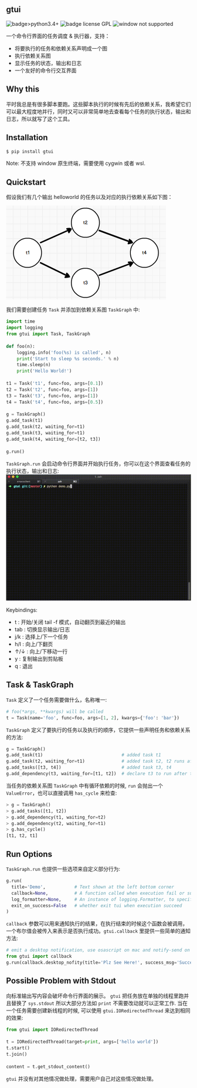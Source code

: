 ## gtui

![badge>python3.4+](https://img.shields.io/badge/python-3.4%2B-blue)
![badge license GPL](https://img.shields.io/badge/license-GPL-blue)
![window not supported](https://img.shields.io/badge/windows-not%20supported-red)

一个命令行界面的任务调度 & 执行器，支持：
* 将要执行的任务和依赖关系声明成一个图
* 执行依赖关系图
* 显示任务的状态，输出和日志
* 一个友好的命令行交互界面

## Why this
平时我总是有很多脚本要跑。这些脚本执行的时候有先后的依赖关系，我希望它们可以最大程度地并行，同时又可以非常简单地去查看每个任务的执行状态，输出和日志，所以就写了这个工具。

## Installation

```
$ pip install gtui
```
Note: 不支持 window 原生终端，需要使用 cygwin 或者 wsl.

## Quickstart

假设我们有几个输出 helloworld 的任务以及对应的执行依赖关系如下图：

![task_graph_demo.png](https://github.com/CtheSky/gtui/raw/master/img/task_graph_demo.png)

我们需要创建任务 `Task` 并添加到依赖关系图 `TaskGraph` 中:

```python
import time
import logging
from gtui import Task, TaskGraph

def foo(n):
    logging.info('foo(%s) is called', n)
    print('Start to sleep %s seconds.' % n)
    time.sleep(n)
    print('Hello World!')

t1 = Task('t1', func=foo, args=[0.1])
t2 = Task('t2', func=foo, args=[1])
t3 = Task('t3', func=foo, args=[1])
t4 = Task('t4', func=foo, args=[0.5])

g = TaskGraph()
g.add_task(t1)
g.add_task(t2, waiting_for=t1)
g.add_task(t3, waiting_for=t1)
g.add_task(t4, waiting_for=[t2, t3])

g.run()
```

`TaskGraph.run` 会启动命令行界面并开始执行任务，你可以在这个界面查看任务的执行状态，输出和日志:
![tui_demo.gif](https://github.com/CtheSky/gtui/raw/master/img/tui_demo.gif)

Keybindings:
* t : 开始/关闭 tail -f 模式，自动翻页到最近的输出
* tab : 切换显示输出/日志
* j/k : 选择上/下一个任务
* h/l : 向上/下翻页
* ↑/↓ : 向上/下移动一行
* y : 复制输出到剪贴板
* q : 退出

## Task & TaskGraph

`Task` 定义了一个任务需要做什么，名称唯一:

```python
# foo(*args, **kwargs) will be called
t = Task(name='foo', func=foo, args=[1, 2], kwargs={'foo': 'bar'})
```

`TaskGraph` 定义了要执行的任务以及执行的顺序，它提供一些声明任务和依赖关系的方法:
```python
g = TaskGraph()
g.add_task(t1)                              # added task t1
g.add_task(t2, waiting_for=t1)              # added task t2, t2 runs after t1 finishes
g.add_tasks([t3, t4])                       # added task t3, t4
g.add_dependency(t3, waiting_for=[t1, t2])  # declare t3 to run after t1 & t2 finish
```

当任务的依赖关系图 `TaskGraph` 中有循环依赖的时候, `run` 会抛出一个`ValueError`，也可以直接调用 `has_cycle` 来检查:

```python
> g = TaskGraph()
> g.add_tasks([t1, t2])
> g.add_dependency(t1, waiting_for=t2)
> g.add_dependency(t2, waiting_for=t1)
> g.has_cycle()
[t1, t2, t1]
```

## Run Options

`TaskGraph.run` 也提供一些选项来自定义部分行为:

```python
g.run(
  title='Demo',           # Text shown at the left bottom corner
  callback=None,          # A function called when execution fail or succeed
  log_formatter=None,     # An instance of logging.Formatter, to specify the log format
  exit_on_success=False   # whether exit tui when execution succeed
)
```

`callback` 参数可以用来通知执行的结果，在执行结束的时候这个函数会被调用，一个布尔值会被传入来表示是否执行成功。`gtui.callback` 里提供一些简单的通知方法:

```python
# emit a desktop notification, use osascript on mac and notify-send on linux
from gtui import callback
g.run(callback.desktop_nofity(title='Plz See Here!', success_msg='Success', fail_msg='Fail'))
```

## Possible Problem with Stdout

向标准输出写内容会破坏命令行界面的展示。 `gtui` 把任务放在单独的线程里跑并且替换了 `sys.stdout` 所以大部分方法如 `print` 不需要改动就可以正常工作. 当在一个任务需要创建新线程的时候, 可以使用 `gtui.IORedirectedThread` 来达到相同的效果:

```python
from gtui import IORedirectedThread

t = IORedirectedThread(target=print, args=['hello world'])
t.start()
t.join()

content = t.get_stdout_content()
```

`gtui` 并没有对其他情况做处理，需要用户自己对这些情况做处理。
